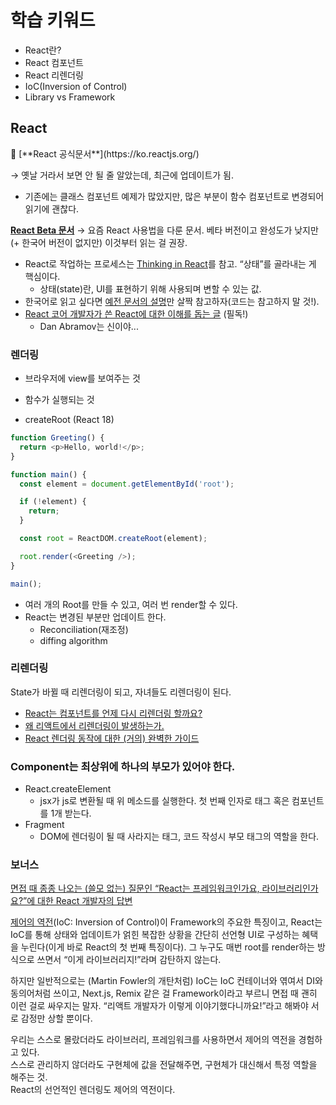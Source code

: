 # 학습 키워드

- React란?
- React 컴포넌트
- React 리렌더링
- IoC(Inversion of Control)
- Library vs Framework

## React

<aside>
🚀 [**React 공식문서**](https://ko.reactjs.org/)

→ 옛날 거라서 보면 안 될 줄 알았는데, 최근에 업데이트가 됨.

- 기존에는 클래스 컴포넌트 예제가 많았지만, 많은 부분이 함수 컴포넌트로 변경되어 읽기에 괜찮다.

[**React Beta 문서**](https://beta.reactjs.org/)
→ 요즘 React 사용법을 다룬 문서. 베타 버전이고 완성도가 낮지만 (+ 한국어 버전이 없지만) 이것부터 읽는 걸 권장.

</aside>

- React로 작업하는 프로세스는 [Thinking in React](https://beta.reactjs.org/learn/thinking-in-react)를 참고. “상태”를 골라내는 게 핵심이다.
  - 상태(state)란, UI를 표현하기 위해 사용되며 변할 수 있는 값.
- 한국어로 읽고 싶다면 [예전 문서의 설명](https://ko.reactjs.org/docs/thinking-in-react.html)만 살짝 참고하자(코드는 참고하지 말 것!).
- [React 코어 개발자가 쓴 React에 대한 이해를 돕는 글](https://overreacted.io/ko/react-as-a-ui-runtime/) (필독!)
  - Dan Abramov는 신이야...

### 렌더링

- 브라우저에 view를 보여주는 것
- 함수가 실행되는 것

- createRoot (React 18)

```ts
function Greeting() {
  return <p>Hello, world!</p>;
}

function main() {
  const element = document.getElementById('root');

  if (!element) {
    return;
  }

  const root = ReactDOM.createRoot(element);

  root.render(<Greeting />);
}

main();
```

- 여러 개의 Root를 만들 수 있고, 여러 번 render할 수 있다.
- React는 변경된 부분만 업데이트 한다.
  - Reconciliation(재조정)
  - diffing algorithm

### 리렌더링

State가 바뀔 때 리렌더링이 되고, 자녀들도 리렌더링이 된다.

- [React는 컴포넌트를 언제 다시 리렌더링 할까요?](https://velog.io/@surim014/react-rerender)
- [왜 리액트에서 리렌더링이 발생하는가.](https://medium.com/@yujso66/%EB%B2%88%EC%97%AD-%EC%99%9C-%EB%A6%AC%EC%95%A1%ED%8A%B8%EC%97%90%EC%84%9C-%EB%A6%AC%EB%A0%8C%EB%8D%94%EB%A7%81%EC%9D%B4-%EB%B0%9C%EC%83%9D%ED%95%98%EB%8A%94%EA%B0%80-74dd239b0063)
- [React 렌더링 동작에 대한 (거의) 완벽한 가이드](https://velog.io/@superlipbalm/blogged-answers-a-mostly-complete-guide-to-react-rendering-behavior)

### Component는 최상위에 하나의 부모가 있어야 한다.

- React.createElement
  - jsx가 js로 변환될 때 위 메소드를 실행한다. 첫 번째 인자로 태그 혹은 컴포넌트를 1개 받는다.
- Fragment
  - DOM에 렌더링이 될 때 사라지는 태그, 코드 작성시 부모 태그의 역할을 한다.

### 보너스

[면접 때 종종 나오는 (쓸모 없는) 질문인 “React는 프레임워크인가요, 라이브러리인가요?”에 대한 React 개발자의 답변](https://twitter.com/trueadm/status/1194567962784653312)

[제어의 역전](https://martinfowler.com/bliki/InversionOfControl.html)(IoC: Inversion of Control)이 Framework의 주요한 특징이고, React는 IoC를 통해 상태와 업데이트가 얽힌 복잡한 상황을 간단히 선언형 UI로 구성하는 혜택을 누린다(이게 바로 React의 첫 번째 특징이다). 그 누구도 매번 root를 render하는 방식으로 쓰면서 “이게 라이브러리지!”라며 감탄하지 않는다.

하지만 일반적으로는 (Martin Fowler의 개탄처럼) IoC는 IoC 컨테이너와 엮여서 DI와 동의어처럼 쓰이고, Next.js, Remix 같은 걸 Framework이라고 부르니 면접 때 괜히 이런 걸로 싸우지는 말자. “리액트 개발자가 이렇게 이야기했다니까요!”라고 해봐야 서로 감정만 상할 뿐이다.

우리는 스스로 몰랐더라도 라이브러리, 프레임워크를 사용하면서 제어의 역전을 경험하고 있다.  
스스로 관리하지 않더라도 구현체에 값을 전달해주면, 구현체가 대신해서 특정 역할을 해주는 것.  
React의 선언적인 렌더링도 제어의 역전이다.
